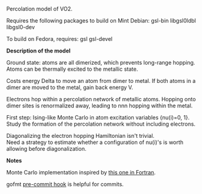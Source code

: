 Percolation model of VO2.

Requires the following packages to build on Mint Debian:
gsl-bin
libgsl0ldbl
libgsl0-dev

To build on Fedora, requires:
gsl
gsl-devel

__Description of the model__

Ground state: atoms are all dimerized, which prevents long-range hopping. 
Atoms can be thermally excited to the metallic state.

Costs energy Delta to move an atom from dimer to metal.
If both atoms in a dimer are moved to the metal, gain back energy V.

Electrons hop within a percolation network of metallic atoms.
Hopping onto dimer sites is renormalized away, leading to nnn hopping within
 the metal.

First step: Ising-like Monte Carlo in atom excitation variables {nu(i)=0, 1}.
Study the formation of the percolation network without including electrons.

Diagonalizing the electron hopping Hamiltonian isn't trivial.  
Need a strategy to estimate whether a configuration of nu(i)'s is worth allowing
 before diagonalization.

__Notes__

Monte Carlo implementation inspired by [this one in Fortran](http://fraden.brandeis.edu/courses/phys39/simulations/Student%20Ising%20Swarthmore.pdf).

gofmt [pre-commit hook](http://golang.tumblr.com/post/439868556/git-precommit-hook-for-gofmt) is helpful for commits.
